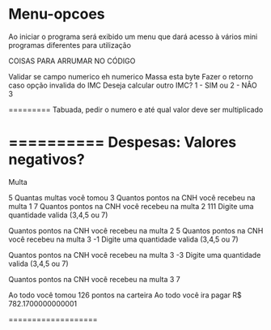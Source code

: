 # Menu-opcoes
Ao iniciar o programa será exibido um menu que dará acesso à vários mini programas diferentes para utilização

COISAS PARA ARRUMAR NO CÓDIGO

Validar se campo numerico eh numerico
Massa esta byte
Fazer o retorno caso opção invalida do IMC
Deseja calcular outro IMC? 
1 - SIM ou 2 - NÂO
3


=========
Tabuada, pedir o numero e até qual valor deve ser multiplicado

==========
Despesas:
Valores negativos? 
=====================
Multa

5
Quantas multas você tomou 
3
Quantos pontos na CNH você recebeu na multa 1
7
Quantos pontos na CNH você recebeu na multa 2
111
Digite uma quantidade valida (3,4,5 ou 7) 

Quantos pontos na CNH você recebeu na multa 2
5
Quantos pontos na CNH você recebeu na multa 3
-1
Digite uma quantidade valida (3,4,5 ou 7) 

Quantos pontos na CNH você recebeu na multa 3
-3
Digite uma quantidade valida (3,4,5 ou 7) 

Quantos pontos na CNH você recebeu na multa 3
7

Ao todo você tomou 126 pontos na carteira
Ao todo você ira pagar R$ 782.1700000000001

===================

